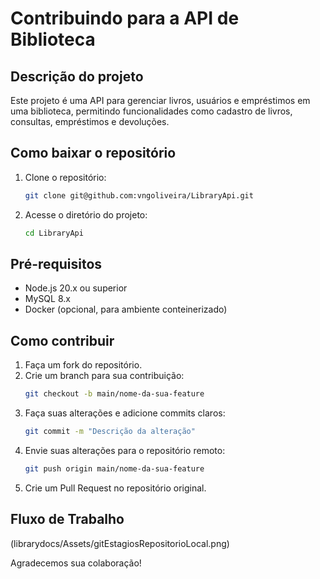 # Contribuindo para a API de Biblioteca

## Descrição do projeto
Este projeto é uma API para gerenciar livros, usuários e empréstimos em uma biblioteca, permitindo funcionalidades como cadastro de livros, consultas, empréstimos e devoluções.

## Como baixar o repositório
1. Clone o repositório:
   ```bash
   git clone git@github.com:vngoliveira/LibraryApi.git
2. Acesse o diretório do projeto:
   ```bash
   cd LibraryApi
## Pré-requisitos
- Node.js 20.x ou superior
- MySQL 8.x
- Docker (opcional, para ambiente conteinerizado)
## Como contribuir
1. Faça um fork do repositório.
2. Crie um branch para sua contribuição:
   ```bash
   git checkout -b main/nome-da-sua-feature
3. Faça suas alterações e adicione commits claros:
   ```bash
   git commit -m "Descrição da alteração"
4. Envie suas alterações para o repositório remoto:
   ```bash
   git push origin main/nome-da-sua-feature
5. Crie um Pull Request no repositório original.
## Fluxo de Trabalho
(librarydocs/Assets/gitEstagiosRepositorioLocal.png)

Agradecemos sua colaboração!

